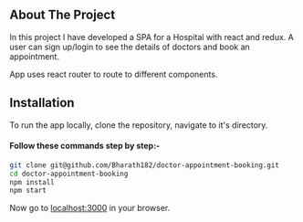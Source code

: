 <!-- ABOUT THE PROJECT -->
## About The Project

In this project I have developed a SPA for a Hospital with react and redux. A user can sign up/login to see the details of doctors and book an appointment.

App uses react router to route to different components.


<!-- INSTALLATION -->

## Installation

To run the app locally, clone the repository, navigate to it's directory.

#### Follow these commands step by step:-

```bash
git clone git@github.com/Bharath182/doctor-appointment-booking.git
cd doctor-appointment-booking
npm install
npm start
```

Now go to [localhost:3000](http://localhost:3000) in your browser.
